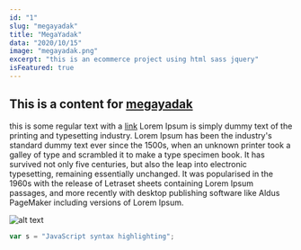```yaml
---
id: "1"
slug: "megayadak"
title: "MegaYadak"
data: "2020/10/15"
image: "megayadak.png"
excerpt: "this is an ecommerce project using html sass jquery"
isFeatured: true
---
```


## This is a content for [megayadak](https://megayadak.com)

this is some regular text with a [link](https://megayadak.com) Lorem Ipsum is simply dummy text of the printing and typesetting industry. Lorem Ipsum has been the industry's standard dummy text ever since the 1500s, when an unknown printer took a galley of type and scrambled it to make a type specimen book. It has survived not only five centuries, but also the leap into electronic typesetting, remaining essentially unchanged. It was popularised in the 1960s with the release of Letraset sheets containing Lorem Ipsum passages, and more recently with desktop publishing software like Aldus PageMaker including versions of Lorem Ipsum.

![alt text](megayadak2.jpg)

```js
var s = "JavaScript syntax highlighting";
```
